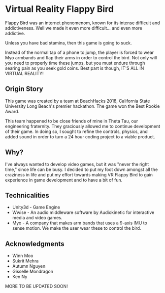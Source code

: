 # Virtual Reality Flappy Bird

Flappy Bird was an internet phenomenom, known for its intense difficult and addictiveness.
Well we made it even more difficult... and even more addictive.

Unless you have bad stamina, then this game is going to suck. 

Instead of the normal tap of a phone to jump, the player is forced to wear Myo armbands and flap their arms in order to control the bird. Not only will you need to properly time these jumps, but you must endure through searing pain as you seek gold coins. Best part is though, IT'S ALL IN VIRTUAL REALITY!

## Origin Story
This game was created by a team at BeachHacks 2018, California State University Long Beach's premier hackathon. The game won the Best Rookie Award.

This team happened to be close friends of mine in Theta Tau, our engineering fraternity. They graciously allowed me to continue development of their game. In doing so, I sought to refine the controls, physics, and added sound in order to turn a 24 hour coding project to a viable product. 

## Why?
I've always wanted to develop video games, but it was "never the right time," since life can be busy. I decided to put my foot down amongst all the craziness in life and put my effort towards making VR Flappy Bird to gain experience in game development and to have a bit of fun.

## Technicalities
* Unity3d - Game Engine
* Wwise - An audio middleware software by Audiokinetic for interactive media and video games.
* Myo - A company that makes arm bands that uses a 9-axis IMU to sense motion. We make the user wear these to control the bird.


## Acknowledgments

* Winn Moo
* Sukrit Mehra
* Autumn Nguyen
* Gisselle Mondragon
* Ken Ny

MORE TO BE UPDATED SOON!
